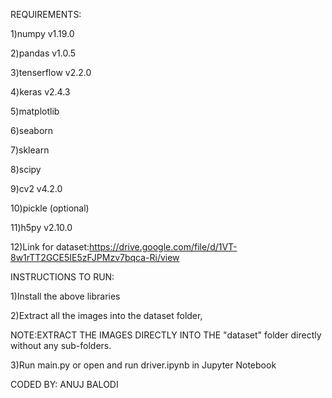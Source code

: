 REQUIREMENTS:

1)numpy v1.19.0

2)pandas v1.0.5

3)tenserflow v2.2.0

4)keras v2.4.3

5)matplotlib

6)seaborn

7)sklearn

8)scipy

9)cv2 v4.2.0

10)pickle (optional)

11)h5py v2.10.0

12)Link for dataset:https://drive.google.com/file/d/1VT-8w1rTT2GCE5IE5zFJPMzv7bqca-Ri/view

INSTRUCTIONS TO RUN:

1)Install the above libraries

2)Extract all the images into the dataset folder,

NOTE:EXTRACT THE IMAGES DIRECTLY INTO THE "dataset" folder directly without any sub-folders.

3)Run main.py or open and run driver.ipynb in Jupyter Notebook

CODED BY:
ANUJ BALODI
